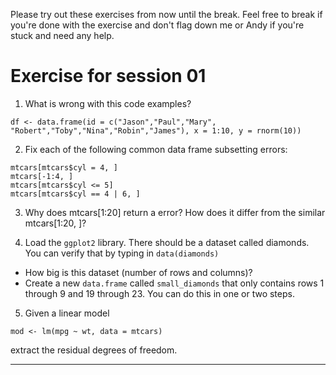 
Please try out these exercises from now until the break. Feel free to break if you're done with the exercise and don't flag down me or Andy if you're stuck and need any help.

# Exercise for session 01

1. What is wrong with this code examples?

```
df <- data.frame(id = c("Jason","Paul","Mary", "Robert","Toby","Nina","Robin","James"), x = 1:10, y = rnorm(10))
```

2. Fix each of the following common data frame subsetting errors:

```
mtcars[mtcars$cyl = 4, ]
mtcars[-1:4, ]
mtcars[mtcars$cyl <= 5]
mtcars[mtcars$cyl == 4 | 6, ]
```

3. Why does mtcars[1:20] return a error? How does it differ from the similar mtcars[1:20, ]?


4. Load the `ggplot2` library. There should be a dataset called diamonds. You can verify that by typing in `data(diamonds)`

* How big is this dataset (number of rows and columns)?
* Create a new `data.frame` called `small_diamonds` that only contains rows 1 through 9 and 19 through 23. You can do this in one or two steps.

5. Given a linear model

```
mod <- lm(mpg ~ wt, data = mtcars)
```

extract the residual degrees of freedom. 


----

